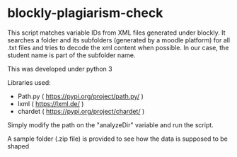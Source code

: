 # blockly-plagiarism-check
This script matches variable IDs from XML files generated under blockly. It searches a folder and its subfolders (generated by a moodle platform) for all .txt files and tries to decode the xml content when possible. In our case, the student name is part of the subfolder name.

This was developed under python 3

Libraries used:
- Path.py ( https://pypi.org/project/path.py/ )
- lxml ( https://lxml.de/ ) 
- chardet ( https://pypi.org/project/chardet/ )

Simply modify the path on the "analyzeDir" variable and run the script.

A sample folder (.zip file) is provided to see how the data is supposed to be shaped
